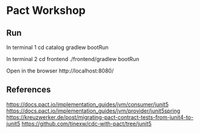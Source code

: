 # Pact Workshop

## Run
In terminal 1
cd catalog
gradlew bootRun

In terminal 2
cd frontend
./frontend/gradlew bootRun

Open in the browser http://localhost:8080/

## References
https://docs.pact.io/implementation_guides/jvm/consumer/junit5
https://docs.pact.io/implementation_guides/jvm/provider/junit5spring
https://kreuzwerker.de/post/migrating-pact-contract-tests-from-junit4-to-junit5
https://github.com/tinexw/cdc-with-pact/tree/junit5

